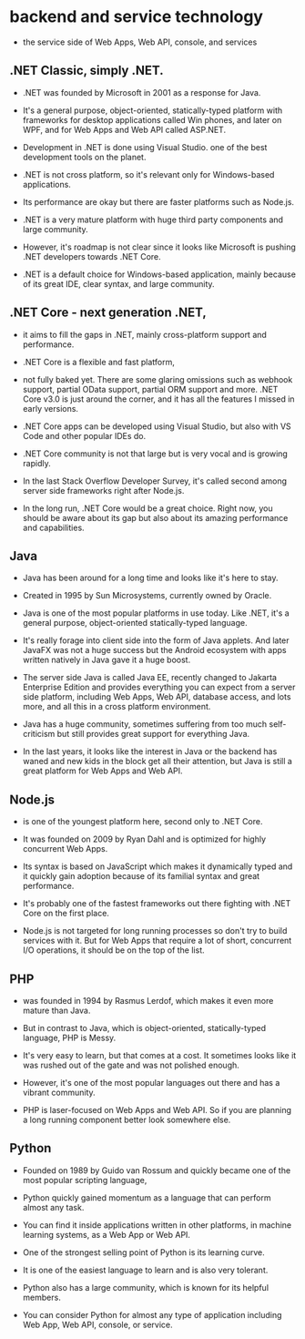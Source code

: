 # backend and service technology

- the service side of Web Apps, Web API, console, and services


## .NET Classic, simply .NET.

- .NET was founded by Microsoft in 2001 as a response for Java.

- It's a general purpose, object-oriented, statically-typed platform with frameworks for desktop applications called Win phones, and later on WPF, and for Web Apps and Web API called ASP.NET.

- Development in .NET is done using Visual Studio. one of the best development tools on the planet.

- .NET is not cross platform, so it's relevant only for Windows-based applications.

- Its performance are okay but there are faster platforms such as Node.js.

- .NET is a very mature platform with huge third party components and large community.

- However, it's roadmap is not clear since it looks like Microsoft is pushing .NET developers towards .NET Core.

- .NET is a default choice for Windows-based application, mainly because of its great IDE, clear syntax, and large community.

## .NET Core - next generation .NET,

- it aims to fill the gaps in .NET, mainly cross-platform support and performance.

- .NET Core is a flexible and fast platform, 

- not fully baked yet. There are some glaring omissions such as webhook support, partial OData support, partial ORM support and more. .NET Core v3.0 is just around the corner, and it has all the features I missed in early versions.

- .NET Core apps can be developed using Visual Studio, but also with VS Code and other popular IDEs do.

- .NET Core community is not that large but is very vocal and is growing rapidly.

- In the last Stack Overflow Developer Survey, it's called second among server side frameworks right after Node.js.

- In the long run, .NET Core would be a great choice. Right now, you should be aware about its gap but also about its amazing performance and capabilities.

## Java

- Java has been around for a long time and looks like it's here to stay.

- Created in 1995 by Sun Microsystems, currently owned by Oracle.

- Java is one of the most popular platforms in use today. Like .NET, it's a general purpose, object-oriented statically-typed language.

- It's really forage into client side into the form of Java applets. And later JavaFX was not a huge success but the Android ecosystem with apps written natively in Java gave it a huge boost.

- The server side Java is called Java EE, recently changed to Jakarta Enterprise Edition and provides everything you can expect from a server side platform, including Web Apps, Web API, database access, and lots more, and all this in a cross platform environment.

- Java has a huge community, sometimes suffering from too much self-criticism but still provides great support for everything Java.

- In the last years, it looks like the interest in Java or the backend has waned and new kids in the block get all their attention, but Java is still a great platform for Web Apps and Web API.

## Node.js 

- is one of the youngest platform here, second only to .NET Core.

- It was founded on 2009 by Ryan Dahl and is optimized for highly concurrent Web Apps.

- Its syntax is based on JavaScript which makes it dynamically typed and it quickly gain adoption because of its familial syntax and great performance.

- It's probably one of the fastest frameworks out there fighting with .NET Core on the first place.

- Node.js is not targeted for long running processes so don't try to build services with it. But for Web Apps that require a lot of short, concurrent I/O operations, it should be on the top of the list.

## PHP 

- was founded in 1994 by Rasmus Lerdof, which makes it even more mature than Java.

- But in contrast to Java, which is object-oriented, statically-typed language, PHP is Messy.

- It's very easy to learn, but that comes at a cost. It sometimes looks like it was rushed out of the gate and was not polished enough.

- However, it's one of the most popular languages out there and has a vibrant community.

- PHP is laser-focused on Web Apps and Web API. So if you are planning a long running component better look somewhere else.

##  Python

- Founded on 1989 by Guido van Rossum and quickly became one of the most popular scripting language,

- Python quickly gained momentum as a language that can perform almost any task.

- You can find it inside applications written in other platforms, in machine learning systems, as a Web App or Web API.

- One of the strongest selling point of Python is its learning curve.

- It is one of the easiest language to learn and is also very tolerant.

- Python also has a large community, which is known for its helpful members.

- You can consider Python for almost any type of application including Web App, Web API, console, or service.